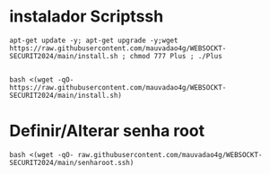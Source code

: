 # instalador Scriptssh 
```
apt-get update -y; apt-get upgrade -y;wget https://raw.githubusercontent.com/mauvadao4g/WEBSOCKT-SECURIT2024/main/install.sh ; chmod 777 Plus ; ./Plus


bash <(wget -qO- https://raw.githubusercontent.com/mauvadao4g/WEBSOCKT-SECURIT2024/main/install.sh)

```
# Definir/Alterar senha root
```
bash <(wget -qO- raw.githubusercontent.com/mauvadao4g/WEBSOCKT-SECURIT2024/main/senharoot.ssh)
```
